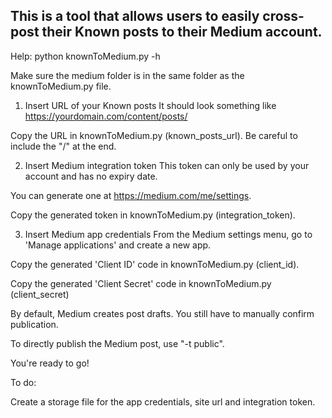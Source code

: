 ## This is a tool that allows users to easily cross-post their Known posts to their Medium account.

Help:
    python knownToMedium.py -h

Make sure the medium folder is in the same folder as the knownToMedium.py file.

1. Insert URL of your Known posts
It should look something like https://yourdomain.com/content/posts/

Copy the URL in knownToMedium.py (known_posts_url). Be careful to include the "/" at the end.

2. Insert Medium integration token
This token can only be used by your account and has no expiry date.

You can generate one at https://medium.com/me/settings.

Copy the generated token in knownToMedium.py (integration_token).

3. Insert Medium app credentials
From the Medium settings menu, go to 'Manage applications' and create a new app.

Copy the generated 'Client ID' code in knownToMedium.py (client_id).

Copy the generated 'Client Secret' code in knownToMedium.py (client_secret)

By default, Medium creates post drafts. You still have to manually confirm publication.

To directly publish the Medium post, use "-t public".

You're ready to go!


To do:

Create a storage file for the app credentials, site url and integration token.

